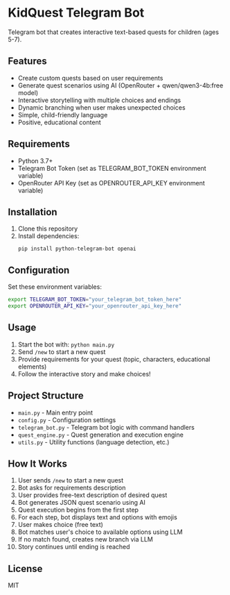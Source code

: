 # KidQuest Telegram Bot

Telegram bot that creates interactive text-based quests for children (ages 5-7).

## Features

- Create custom quests based on user requirements
- Generate quest scenarios using AI (OpenRouter + qwen/qwen3-4b:free model)
- Interactive storytelling with multiple choices and endings
- Dynamic branching when user makes unexpected choices
- Simple, child-friendly language
- Positive, educational content

## Requirements

- Python 3.7+
- Telegram Bot Token (set as TELEGRAM_BOT_TOKEN environment variable)
- OpenRouter API Key (set as OPENROUTER_API_KEY environment variable)

## Installation

1. Clone this repository
2. Install dependencies:
   ```
   pip install python-telegram-bot openai
   ```

## Configuration

Set these environment variables:

```bash
export TELEGRAM_BOT_TOKEN="your_telegram_bot_token_here"
export OPENROUTER_API_KEY="your_openrouter_api_key_here"
```

## Usage

1. Start the bot with: `python main.py`
2. Send `/new` to start a new quest
3. Provide requirements for your quest (topic, characters, educational elements)
4. Follow the interactive story and make choices!

## Project Structure

- `main.py` - Main entry point
- `config.py` - Configuration settings  
- `telegram_bot.py` - Telegram bot logic with command handlers
- `quest_engine.py` - Quest generation and execution engine
- `utils.py` - Utility functions (language detection, etc.)

## How It Works

1. User sends `/new` to start a new quest
2. Bot asks for requirements description 
3. User provides free-text description of desired quest
4. Bot generates JSON quest scenario using AI
5. Quest execution begins from the first step
6. For each step, bot displays text and options with emojis
7. User makes choice (free text)
8. Bot matches user's choice to available options using LLM
9. If no match found, creates new branch via LLM
10. Story continues until ending is reached

## License

MIT
